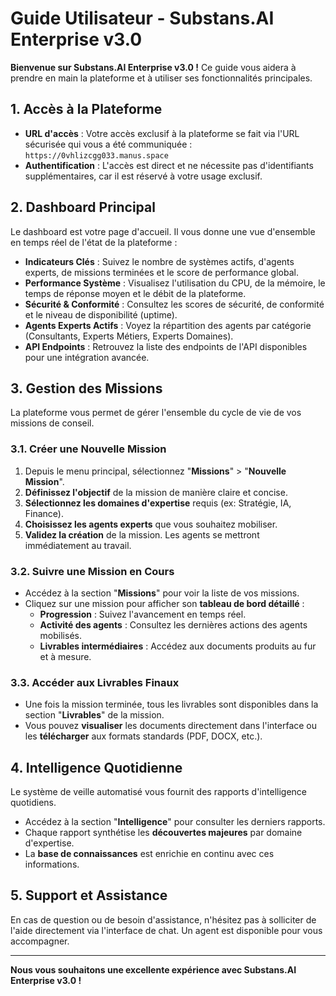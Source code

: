 # Guide Utilisateur - Substans.AI Enterprise v3.0

**Bienvenue sur Substans.AI Enterprise v3.0 !** Ce guide vous aidera à prendre en main la plateforme et à utiliser ses fonctionnalités principales.

## 1. Accès à la Plateforme

- **URL d'accès** : Votre accès exclusif à la plateforme se fait via l'URL sécurisée qui vous a été communiquée : `https://0vhlizcgg033.manus.space`
- **Authentification** : L'accès est direct et ne nécessite pas d'identifiants supplémentaires, car il est réservé à votre usage exclusif.

## 2. Dashboard Principal

Le dashboard est votre page d'accueil. Il vous donne une vue d'ensemble en temps réel de l'état de la plateforme :

- **Indicateurs Clés** : Suivez le nombre de systèmes actifs, d'agents experts, de missions terminées et le score de performance global.
- **Performance Système** : Visualisez l'utilisation du CPU, de la mémoire, le temps de réponse moyen et le débit de la plateforme.
- **Sécurité & Conformité** : Consultez les scores de sécurité, de conformité et le niveau de disponibilité (uptime).
- **Agents Experts Actifs** : Voyez la répartition des agents par catégorie (Consultants, Experts Métiers, Experts Domaines).
- **API Endpoints** : Retrouvez la liste des endpoints de l'API disponibles pour une intégration avancée.

## 3. Gestion des Missions

La plateforme vous permet de gérer l'ensemble du cycle de vie de vos missions de conseil.

### 3.1. Créer une Nouvelle Mission

1.  Depuis le menu principal, sélectionnez "**Missions**" > "**Nouvelle Mission**".
2.  **Définissez l'objectif** de la mission de manière claire et concise.
3.  **Sélectionnez les domaines d'expertise** requis (ex: Stratégie, IA, Finance).
4.  **Choisissez les agents experts** que vous souhaitez mobiliser.
5.  **Validez la création** de la mission. Les agents se mettront immédiatement au travail.

### 3.2. Suivre une Mission en Cours

- Accédez à la section "**Missions**" pour voir la liste de vos missions.
- Cliquez sur une mission pour afficher son **tableau de bord détaillé** :
    - **Progression** : Suivez l'avancement en temps réel.
    - **Activité des agents** : Consultez les dernières actions des agents mobilisés.
    - **Livrables intermédiaires** : Accédez aux documents produits au fur et à mesure.

### 3.3. Accéder aux Livrables Finaux

- Une fois la mission terminée, tous les livrables sont disponibles dans la section "**Livrables**" de la mission.
- Vous pouvez **visualiser** les documents directement dans l'interface ou les **télécharger** aux formats standards (PDF, DOCX, etc.).

## 4. Intelligence Quotidienne

Le système de veille automatisé vous fournit des rapports d'intelligence quotidiens.

- Accédez à la section "**Intelligence**" pour consulter les derniers rapports.
- Chaque rapport synthétise les **découvertes majeures** par domaine d'expertise.
- La **base de connaissances** est enrichie en continu avec ces informations.

## 5. Support et Assistance

En cas de question ou de besoin d'assistance, n'hésitez pas à solliciter de l'aide directement via l'interface de chat. Un agent est disponible pour vous accompagner.

---

**Nous vous souhaitons une excellente expérience avec Substans.AI Enterprise v3.0 !**


